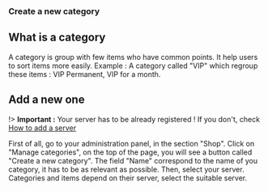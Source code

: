### Create a new category


## What is a category

A category is group with few items who have common points. It help users to sort items more easily.
Example : A category called "VIP" which regroup these items : VIP Permanent, VIP for a month.

## Add a new one
!> **Important :** Your server has to be already registered ! If you don't, check [How to add a server](google.com)

First of all, go to your administration panel, in the section "Shop". Click on "Manage categories", on the top of the page, you will see a button called "Create a new category".
The field "Name" correspond to the name of you category, it has to be as relevant as possible.
Then, select your server. Categories and items depend on their server, select the suitable server.
